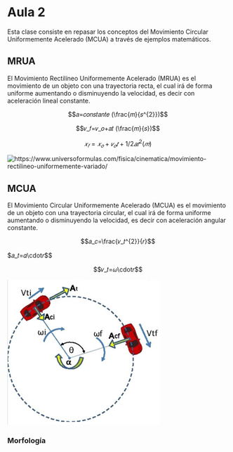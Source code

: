 <h1>Aula 2</h1>

Esta clase consiste en repasar los conceptos del Movimiento Circular Uniformemente Acelerado (MCUA) a través de ejemplos matemáticos.

<h2>MRUA</h2>

El Movimiento Rectilíneo Uniformemente Acelerado (MRUA) es el movimiento de un objeto con una trayectoria recta, el cual irá de forma uniforme aumentando o disminuyendo la velocidad, es decir con aceleración lineal constante.

$$𝑎=𝑐𝑜𝑛𝑠𝑡𝑎𝑛𝑡𝑒 (\frac{𝑚}{𝑠^{2}})$$

$$𝑣_𝑓=𝑣_𝑜+𝑎𝑡 (\frac{𝑚}{𝑠})$$

$$𝑥_𝑓=𝑥_𝑜+𝑣_𝑜 𝑡+1/2 𝑎𝑡^{2}  (𝑚)$$

<img src="https://www.universoformulas.com/imagenes/fisica/cinematica/ejercicio-1-mrua-dibujo.jpg" alt="https://www.universoformulas.com/fisica/cinematica/movimiento-rectilineo-uniformemente-variado/" caption="Hola"/>

<h2>MCUA</h2>

El Movimiento Circular Uniformemente Acelerado (MCUA) es el movimiento de un objeto con una trayectoria circular, el cual irá de forma uniforme aumentando o disminuyendo la velocidad, es decir con aceleración angular constante.

$$𝑎_𝑐=\frac{𝑣_𝑡^{2}}{𝑟}$$

$𝑎_𝑡=𝛼\cdot𝑟$$

$$𝑣_𝑡=𝜔\cdot𝑟$$

$$$$

![MCUA](image.png)

<h3>Morfología</h3>



<img src="" alt="" caption="Hola"/>